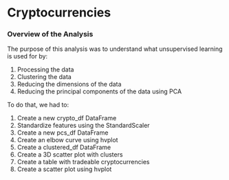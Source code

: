 # Cryptocurrencies
### Overview of the Analysis

The purpose of this analysis was to understand what unsupervised learning is used for by:

1. Processing the data
2. Clustering the data
3. Reducing the dimensions of the data
4. Reducing the principal components of the data using PCA

To do that, we had to:

1. Create a new crypto_df DataFrame
2. Standardize features using the StandardScaler
3. Create a new pcs_df DataFrame
4. Create an elbow curve using hvplot
5. Create a clustered_df DataFrame
6. Create a 3D scatter plot with clusters
7. Create a table with tradeable cryptocurrencies
8. Create a scatter plot using hvplot
